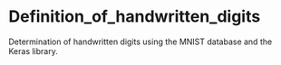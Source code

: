 # Definition_of_handwritten_digits

Determination of handwritten digits using the MNIST database and the Keras library.
